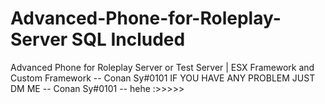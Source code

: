 # Advanced-Phone-for-Roleplay-Server SQL Included
Advanced Phone for Roleplay Server or Test Server | ESX Framework and Custom Framework -- Conan Sy#0101
IF YOU HAVE ANY PROBLEM JUST DM ME -- Conan Sy#0101 -- hehe :>>>>>
